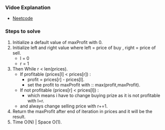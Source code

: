 ### Vidoe Explanation
* [Neetcode](https://www.youtube.com/watch?v=1pkOgXD63yU)

### Steps to solve
1. Initialize a default value of maxProfit with 0.
2. Initialize left and right value where left = price of buy , right = price of sell.
   * l = 0
   * r = 1
3. Then While r < len(prices).
   * If profitable (prices[l] < prices[r]) :
     * profit = prices[r] - prices[l].
     * set the profit to maxProfit with :: max(profit,maxProfit).
   * If not profitable (prices[r] < prices[l]) :
     * which means i have to change buying prize as it is not profitable with l=r.
   * and always change selling price with r+=1.  
4. Return the maxProfit after end of iteration in prices and it will be the result.
5. Time O(N) | Space O(1).
